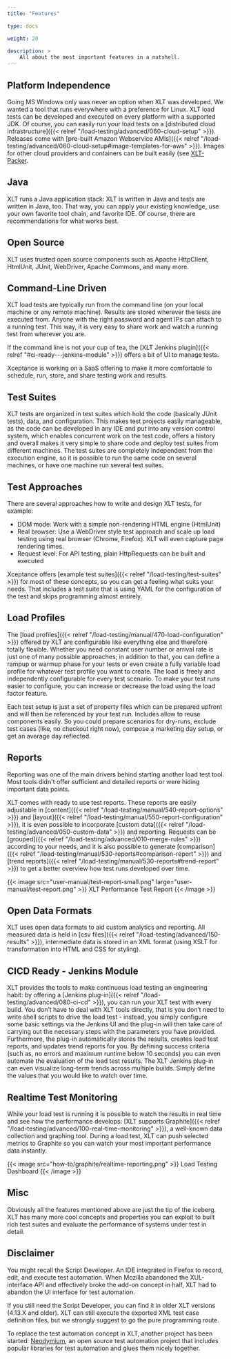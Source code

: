 ```yaml
---
title: "Features"

type: docs

weight: 20

description: >
    All about the most important features in a nutshell.
---
```


## Platform Independence
Going MS Windows only was never an option when XLT was developed. We wanted a tool that runs everywhere with a preference for Linux. XLT load tests can be developed and executed on every platform with a supported JDK. Of course, you can easily run your load tests on a [distributed cloud infrastructure]({{< relref "/load-testing/advanced/060-cloud-setup" >}}). Releases come with [pre-built Amazon Webservice AMIs]({{< relref "/load-testing/advanced/060-cloud-setup#image-templates-for-aws" >}}). Images for other cloud providers and containers can be built easily (see [XLT-Packer](https://github.com/Xceptance/XLT-Packer).

## Java 
XLT runs a Java application stack: XLT is written in Java and tests are written in Java, too. That way, you can apply your existing knowledge, use your own favorite tool chain, and favorite IDE. Of course, there are recommendations for what works best.

## Open Source
XLT uses trusted open source components such as Apache HttpClient, HtmlUnit, JUnit, WebDriver, Apache Commons, and many more.

## Command-Line Driven
XLT load tests are typically run from the command line (on your local machine or any remote machine). Results are stored wherever the tests are executed from. Anyone with the right password and agent IPs can attach to a running test. This way, it is very easy to share work and watch a running test from wherever you are. 

If the command line is not your cup of tea, the [XLT Jenkins plugin]({{< relref "#ci-ready---jenkins-module" >}}) offers a bit of UI to manage tests. 

Xceptance is working on a SaaS offering to make it more comfortable to schedule, run, store, and share testing work and results.

## Test Suites
XLT tests are organized in test suites which hold the code (basically JUnit tests), data, and configuration. This makes test projects easily manageable, as the code can be developed in any IDE and put into any version control system, which enables concurrent work on the test code, offers a history and overall makes it very simple to share code and deploy test suites from different machines. The test suites are completely independent from the execution engine, so it is possible to run the same code on several machines, or have one machine run several test suites.

## Test Approaches
There are several approaches how to write and design XLT tests, for example:

* DOM mode: Work with a simple non-rendering HTML engine (HtmlUnit)
* Real browser: Use a WebDriver style test approach and scale up load testing using real browser (Chrome, Firefox). XLT will even capture page rendering times. 
* Request level: For API testing, plain HttpRequests can be built and executed

Xceptance offers [example test suites]({{< relref "/load-testing/test-suites" >}}) for most of these concepts, so you can get a feeling what suits your needs. That includes a test suite that is using YAML for the configuration of the test and skips programming almost entirely. 

## Load Profiles
The [load profiles]({{< relref "/load-testing/manual/470-load-configuration" >}}) offered by XLT are configurable like everything else and therefore totally flexible. Whether you need constant user number or arrival rate is just one of many possible approaches; in addition to that, you can define a rampup or warmup phase for your tests or even create a fully variable load profile for whatever test profile you want to create. The load is freely and independently configurable for every test scenario. To make your test runs easier to configure, you can increase or decrease the load using the load factor feature. 

Each test setup is just a set of property files which can be prepared upfront and will then be referenced by your test run. Includes allow to reuse components easily. So you could prepare scenarios for dry-runs, exclude test cases (like, no checkout right now), compose a marketing day setup, or get an average day reflected.

## Reports
Reporting was one of the main drivers behind starting another load test tool. Most tools didn't offer sufficient and detailed reports or were hiding important data points.

XLT comes with ready to use test reports. These reports are easily adjustable in [content]({{< relref "/load-testing/manual/540-report-options" >}}) and [layout]({{< relref "/load-testing/manual/550-report-configuration" >}}), it is even possible to incorporate [custom data]({{< relref "/load-testing/advanced/050-custom-data" >}}) and reporting. Requests can be [grouped]({{< relref "/load-testing/advanced/010-merge-rules" >}}) according to your needs, and it is also possible to generate [comparison]({{< relref "/load-testing/manual/530-reports#comparison-report" >}}) and [trend reports]({{< relref "/load-testing/manual/530-reports#trend-report" >}}) to get a better overview how test runs developed over time.

{{< image src="user-manual/test-report-small.png" large="user-manual/test-report.png" >}}
XLT Performance Test Report
{{< /image >}}

## Open Data Formats
XLT uses open data formats to aid custom analytics and reporting. All measured data is held in [csv files]({{< relref "/load-testing/advanced/150-results" >}}), intermediate data is stored in an XML format (using XSLT for transformation into HTML and CSS for styling).

## CICD Ready - Jenkins Module
XLT provides the tools to make continuous load testing an engineering habit: by offering a [Jenkins plug-in]({{< relref "/load-testing/advanced/080-ci-cd" >}}), you can run your XLT test with every build. You don’t have to deal with XLT tools directly, that is you don’t need to write shell scripts to drive the load test - instead, you simply configure some basic settings via the Jenkins UI and the plug-in will then take care of carrying out the necessary steps with the parameters you have provided. Furthermore, the plug-in automatically stores the results, creates load test reports, and updates trend reports for you. By defining success criteria (such as, no errors and maximum runtime below 10 seconds) you can even automate the evaluation of the load test results. The XLT Jenkins plug-in can even visualize long-term trends across multiple builds. Simply define the values that you would like to watch over time.

## Realtime Test Monitoring
While your load test is running it is possible to watch the results in real time and see how the performance develops: [XLT supports Graphite]({{< relref "/load-testing/advanced/100-real-time-monitoring" >}}), a well-known data collection and graphing tool. During a load test, XLT can push selected metrics to Graphite so you can watch your most important performance data instantly.

{{< image src="how-to/graphite/realtime-reporting.png" >}}
Load Testing Dashboard
{{< /image >}}

## Misc
Obviously all the features mentioned above are just the tip of the iceberg. XLT has many more cool concepts and properties you can exploit to built rich test suites and evaluate the performance of systems under test in detail.

## Disclaimer
You might recall the Script Developer. An IDE integrated in Firefox to record, edit, and execute test automation. When Mozilla abandoned the XUL-interface API and effectively broke the add-on concept in half, XLT had to abandon the UI interface for test automation. 

If you still need the Script Developer, you can find it in older XLT versions (4.13.X and older). XLT can still execute the exported XML test case definition files, but we strongly suggest to go the pure programming route.

To replace the test automation concept in XLT, another project has been started: [Neodymium](https://github.com/Xceptance/neodymium-library), an open source test automation project that includes popular libraries for test automation and glues them nicely together. 